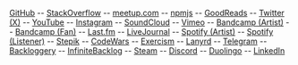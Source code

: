 [GitHub](https://github.com/shamansir) -- [StackOverflow](https://stackoverflow.com/users/167262/shaman-sir) -- [meetup.com](https://www.meetup.com/members/95695422/) -- [npmjs](https://www.npmjs.com/~shamansir) -- [GoodReads](https://www.goodreads.com/user/show/29823581-anton-kotenko) -- [Twitter (X)](https://x.com/shaman_sir) -- [YouTube](https://youtube.com/@UlricWilfred) -- [Instagram](https://instagram.com/shamansir) -- [SoundCloud](https://soundcloud.com/shamansir) -- [Vimeo](https://vimeo.com/shamansir) -- [Bandcamp (Artist)](https://shamansir.bandcamp.com/shamansir) -- [Bandcamp (Fan)](https://bandcamp.com/shamansir) -- [Last.fm](https://last.fm/shamansir) -- [LiveJournal](https://livejournal.com/tungusso) -- [Spotify (Artist)](https://open.spotify.com/artist/3p5XmmBfQLQkEScwpVdEwU) -- [Spotify (Listener)](https://open.spotify.com/user/11125039766) -- [Stepik](https://stepik.org/users/43031759/certificates) -- [CodeWars](https://codewars.com/users/shamansir) -- [Exercism](https://exercism.org/profiles/shamansir) -- [Lanyrd](https://lanyrd.com/shaman_sir) -- [Telegram](https://telegram.com/shaman_sir) -- [Backloggery](https://backloggery.com/shamansir) -- [InfiniteBacklog](https://infinitebacklog.com/users/shamansir) -- [Steam](https://steamcommunity.com/id/shamansir/) -- [Discord](https://discord.com/shaman.sir) -- [Duolingo](https://duolingo.com/profile/shamansir) -- [LinkedIn](https://www.linkedin.com/in/shamansir/)